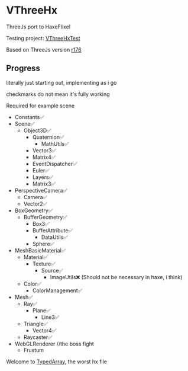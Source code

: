 # VThreeHx

ThreeJs port to HaxeFlixel

Testing project: [VThreeHxTest](https://github.com/VMan-2002/VThreeHxTest)

Based on ThreeJs version [r176](https://github.com/mrdoob/three.js/tree/r176)

## Progress

literally just starting out, implementing as i go

checkmarks do not mean it's fully working

Required for example scene
- Constants✅
- Scene✅
    - Object3D✅
        - Quaternion✅
            - MathUtils✅
        - Vector3✅
        - Matrix4✅
        - EventDispatcher✅
        - Euler✅
        - Layers✅
        - Matrix3✅
- PerspectiveCamera✅
    - Camera✅
    - Vector2✅
- BoxGeometry✅
    - BufferGeometry✅
        - Box3✅
        - BufferAttribute✅
            - DataUtils✅
        - Sphere✅
- MeshBasicMaterial✅
    - Material✅
        - Texture✅
            - Source✅
                - ImageUtils❌ (Should not be necessary in haxe, i think)
    - Color✅
        - ColorManagement✅
- Mesh✅
    - Ray✅
        - Plane✅
            - Line3✅
    - Triangle✅
        - Vector4✅
    - Raycaster✅
- WebGLRenderer //the boss fight
    - Frustum

Welcome to [TypedArray](https://github.com/VMan-2002/VThreeHx/blob/main/vman2002/vthreehx/TypedArray.hx), the worst hx file